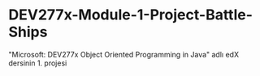# DEV277x-Module-1-Project-Battle-Ships
"Microsoft: DEV277x Object Oriented Programming in Java" adlı edX dersinin 1. projesi
